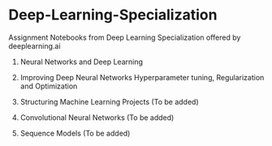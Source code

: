 # Deep-Learning-Specialization

Assignment Notebooks from Deep Learning Specialization offered by deeplearning.ai

1. Neural Networks and Deep Learning

2. Improving Deep Neural Networks Hyperparameter tuning, Regularization and Optimization

3. Structuring Machine Learning Projects (To be added)

4. Convolutional Neural Networks (To be added)

5. Sequence Models (To be added)
